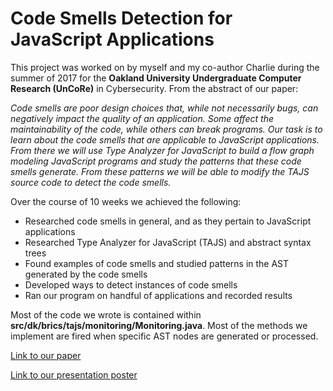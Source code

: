# Code Smells Detection for JavaScript Applications

This project was worked on by myself and my co-author Charlie during the summer of 2017 for the <b>Oakland University Undergraduate Computer Research (UnCoRe)</b> in Cybersecurity. From the abstract of our paper:

<i>Code  smells  are  poor  design  choices  that,  while
not  necessarily  bugs,  can  negatively  impact  the  quality  of  an
application.  Some  affect  the  maintainability  of  the  code,  while
others  can  break  programs.  Our  task  is  to  learn  about  the
code smells that are applicable to JavaScript applications. From
there we will use Type Analyzer for JavaScript to build a flow
graph  modeling  JavaScript  programs  and  study  the  patterns
that these code smells generate. From these patterns we will be
able to modify the TAJS source code to detect the code smells.</i>

Over the course of 10 weeks we achieved the following:
- Researched code smells in general, and as they pertain to JavaScript applications
- Researched Type Analyzer for JavaScript (TAJS) and abstract syntax trees
- Found examples of code smells and studied patterns in the AST generated by the code smells
- Developed ways to detect instances of code smells
- Ran our program on handful of applications and recorded results

Most of the code we wrote is contained within <b>src/dk/brics/tajs/monitoring/Monitoring.java</b>. Most of the methods we implement are fired when specific AST nodes are generated or processed.

<a href="https://www.overleaf.com/read/ydhpyxyxrvby">Link to our paper</a>

<a href="https://drive.google.com/open?id=1NL-xIbSGnnDXiO-AmE5bbpg49GrVgaEj">Link to our presentation poster</a>
